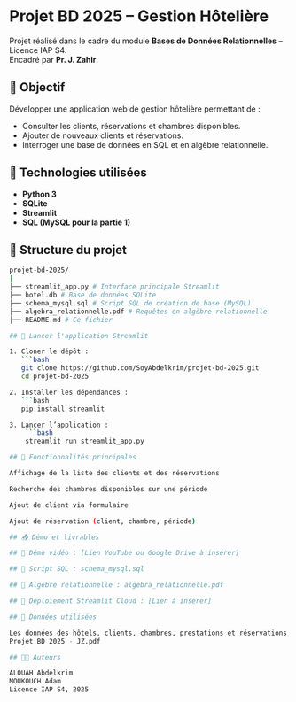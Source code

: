 # Projet BD 2025 – Gestion Hôtelière

Projet réalisé dans le cadre du module **Bases de Données Relationnelles** – Licence IAP S4.  
Encadré par **Pr. J. Zahir**.

## 🎯 Objectif

Développer une application web de gestion hôtelière permettant de :
- Consulter les clients, réservations et chambres disponibles.
- Ajouter de nouveaux clients et réservations.
- Interroger une base de données en SQL et en algèbre relationnelle.

## 🧱 Technologies utilisées

- **Python 3**
- **SQLite**
- **Streamlit**
- **SQL (MySQL pour la partie 1)**

## 📂 Structure du projet
```bash
projet-bd-2025/
|
├── streamlit_app.py # Interface principale Streamlit
├── hotel.db # Base de données SQLite
├── schema_mysql.sql # Script SQL de création de base (MySQL)
├── algebra_relationnelle.pdf # Requêtes en algèbre relationnelle
├── README.md # Ce fichier

## 🚀 Lancer l'application Streamlit

1. Cloner le dépôt :
   ```bash
   git clone https://github.com/SoyAbdelkrim/projet-bd-2025.git
   cd projet-bd-2025

2. Installer les dépendances :
   ```bash
   pip install streamlit

3. Lancer l’application :
    ```bash
    streamlit run streamlit_app.py

## 📝 Fonctionnalités principales

Affichage de la liste des clients et des réservations

Recherche des chambres disponibles sur une période

Ajout de client via formulaire

Ajout de réservation (client, chambre, période)

## 📤 Démo et livrables

## 🎥 Démo vidéo : [Lien YouTube ou Google Drive à insérer]

## 📁 Script SQL : schema_mysql.sql

## 📄 Algèbre relationnelle : algebra_relationnelle.pdf

## 🔗 Déploiement Streamlit Cloud : [Lien à insérer]

## 📅 Données utilisées

Les données des hôtels, clients, chambres, prestations et réservations sont fournies dans le sujet de projet :
Projet BD 2025 - JZ.pdf

## 👨‍💻 Auteurs

ALOUAH Abdelkrim 
MOUKOUCH Adam
Licence IAP S4, 2025
